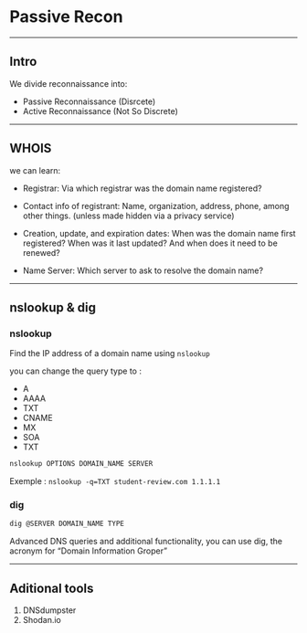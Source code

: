 # **Passive Recon**

---

## **Intro**

We divide reconnaissance into:

- Passive Reconnaissance (Disrcete)
- Active Reconnaissance (Not So Discrete)

---

## **WHOIS**

 we can learn:

- Registrar: Via which registrar was the domain name registered?

- Contact info of registrant: Name, organization, address, phone, among other things. (unless made hidden via a privacy service)

- Creation, update, and expiration dates: When was the domain name first registered? When was it last updated? And when does it need to be renewed?

- Name Server: Which server to ask to resolve the domain name?

---

## **nslookup & dig**

### **nslookup**

Find the IP address of a domain name using `nslookup`

you can change the query type to :

- A
- AAAA
- TXT
- CNAME
- MX
- SOA
- TXT

```bash
nslookup OPTIONS DOMAIN_NAME SERVER
```

Exemple : `nslookup -q=TXT student-review.com 1.1.1.1`

### **dig**

 ```bash
 dig @SERVER DOMAIN_NAME TYPE
 ```

Advanced DNS queries and additional functionality, you can use dig, the acronym for “Domain Information Groper”

---

## **Aditional tools**

1. DNSdumpster
2. Shodan.io
